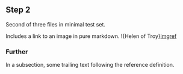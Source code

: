 ## Step 2 ##

Second of three files in minimal test set.

Includes a link to an image in pure markdown.  !{Helen of Troy}[imgref]

[imgref]: urn:cite:hmt:vaimg.VA001VN-0503@0.176,0.2855,0.137,0.0834

### Further ###

In a subsection, some trailing text following the reference definition.


